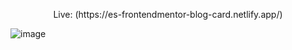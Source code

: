 <p align="center">Live: (https://es-frontendmentor-blog-card.netlify.app/)</p>

![image](https://github.com/user-attachments/assets/7ebfcd71-f8ff-4be9-8de4-be99544763bb)
